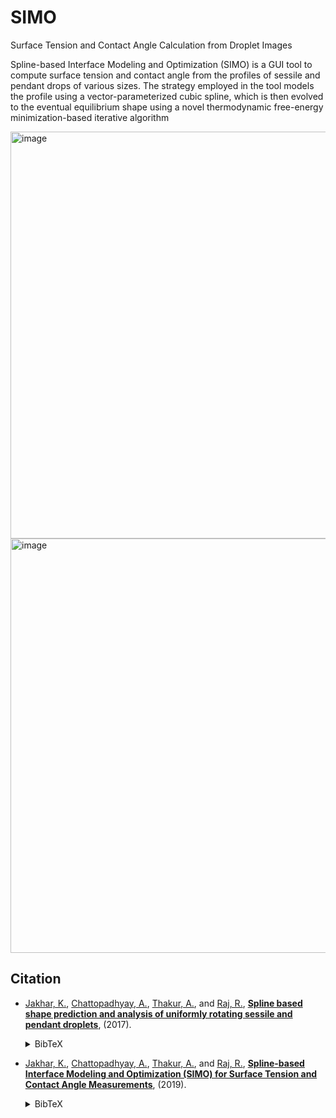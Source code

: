 # SIMO
Surface Tension and Contact Angle Calculation from Droplet Images

Spline-based Interface Modeling and Optimization (SIMO) is a GUI tool to compute surface tension and contact angle from the profiles of sessile and pendant drops of various sizes. The strategy employed in the tool models the profile using a vector-parameterized cubic spline, which is then evolved to the eventual equilibrium shape using a novel thermodynamic free-energy minimization-based iterative algorithm

<img width="651" alt="image" src="https://github.com/jakharkaran/SIMO/assets/17570749/78f673d1-eb79-45c7-808e-14919c60d980">

<img width="663" alt="image" src="https://github.com/jakharkaran/SIMO/assets/17570749/68133591-3a14-431a-8840-bc08935fe038">


## Citation
- [Jakhar, K.](https://scholar.google.com/citations?user=buVddBgAAAAJ&hl=en), [Chattopadhyay, A.](https://scholar.google.com/citations?user=wtHkCRIAAAAJ&hl=en), [Thakur, A.](https://scholar.google.com/citations?user=FPcGBlsAAAAJ&hl=en), and [Raj, R.](https://scholar.google.com/citations?user=mBV59eIAAAAJ&hl=en&oi=ao), [**Spline based shape prediction and analysis of uniformly rotating sessile and pendant droplets**](https://pubs.acs.org/doi/10.1021/acs.langmuir.7b00811), (2017).<details><summary>BibTeX</summary><pre>@article{jakhar2017spline,
  title={Spline based shape prediction and analysis of uniformly rotating sessile and pendant droplets},
  author={Jakhar, Karan and Chattopadhyay, Ashesh and Thakur, Atul and Raj, Rishi},
  journal={Langmuir},
  volume={33},
  number={22},
  pages={5603--5612},
  year={2017},
  publisher={ACS Publications}
}
}</pre></details>

- [Jakhar, K.](https://scholar.google.com/citations?user=buVddBgAAAAJ&hl=en), [Chattopadhyay, A.](https://scholar.google.com/citations?user=wtHkCRIAAAAJ&hl=en), [Thakur, A.](https://scholar.google.com/citations?user=FPcGBlsAAAAJ&hl=en), and [Raj, R.](https://scholar.google.com/citations?user=mBV59eIAAAAJ&hl=en&oi=ao), [**Spline-based Interface Modeling and Optimization (SIMO) for Surface Tension and Contact Angle Measurements**](https://doi.org/10.48550/arXiv.1909.05943), (2019).<details><summary>BibTeX</summary><pre>@article{jakhar2019spline,
  title={Spline-based Interface Modeling and Optimization (SIMO) for Surface Tension and Contact Angle Measurements},
  author={Jakhar, Karan and Chattopadhyay, Ashesh and Thakur, Atul and Raj, Rishi},
  journal={arXiv preprint arXiv:1909.05943},
  year={2019}
}
}</pre></details>
